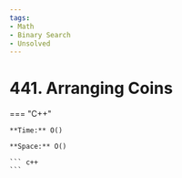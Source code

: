 ```yaml
---
tags:
- Math
- Binary Search
- Unsolved
---
```



# 441. Arranging Coins

=== "C++"

    **Time:** O()

    **Space:** O()

    ``` c++
    ```